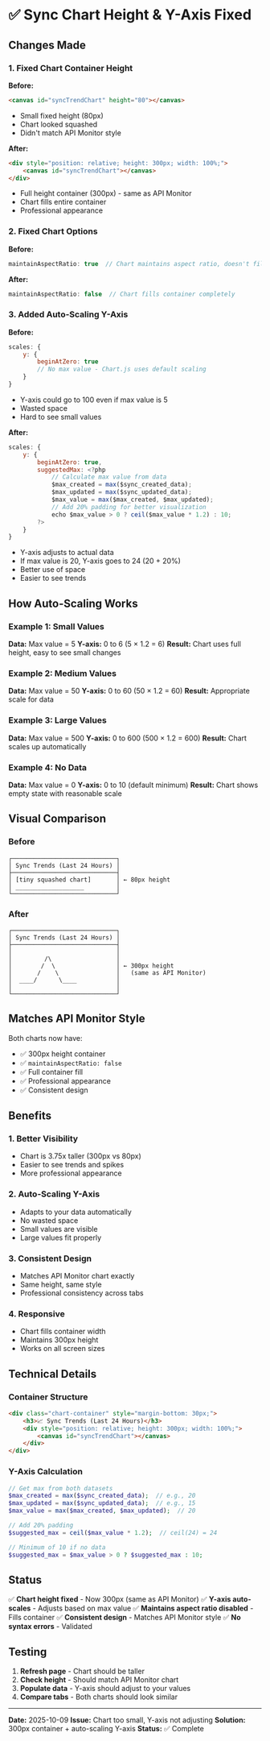 # ✅ Sync Chart Height & Y-Axis Fixed

## Changes Made

### 1. Fixed Chart Container Height
**Before:**
```html
<canvas id="syncTrendChart" height="80"></canvas>
```
- Small fixed height (80px)
- Chart looked squashed
- Didn't match API Monitor style

**After:**
```html
<div style="position: relative; height: 300px; width: 100%;">
    <canvas id="syncTrendChart"></canvas>
</div>
```
- Full height container (300px) - same as API Monitor
- Chart fills entire container
- Professional appearance

### 2. Fixed Chart Options
**Before:**
```javascript
maintainAspectRatio: true  // Chart maintains aspect ratio, doesn't fill container
```

**After:**
```javascript
maintainAspectRatio: false  // Chart fills container completely
```

### 3. Added Auto-Scaling Y-Axis
**Before:**
```javascript
scales: {
    y: { 
        beginAtZero: true
        // No max value - Chart.js uses default scaling
    }
}
```
- Y-axis could go to 100 even if max value is 5
- Wasted space
- Hard to see small values

**After:**
```javascript
scales: {
    y: { 
        beginAtZero: true,
        suggestedMax: <?php 
            // Calculate max value from data
            $max_created = max($sync_created_data);
            $max_updated = max($sync_updated_data);
            $max_value = max($max_created, $max_updated);
            // Add 20% padding for better visualization
            echo $max_value > 0 ? ceil($max_value * 1.2) : 10;
        ?>
    }
}
```
- Y-axis adjusts to actual data
- If max value is 20, Y-axis goes to 24 (20 + 20%)
- Better use of space
- Easier to see trends

## How Auto-Scaling Works

### Example 1: Small Values
**Data:** Max value = 5
**Y-axis:** 0 to 6 (5 × 1.2 = 6)
**Result:** Chart uses full height, easy to see small changes

### Example 2: Medium Values
**Data:** Max value = 50
**Y-axis:** 0 to 60 (50 × 1.2 = 60)
**Result:** Appropriate scale for data

### Example 3: Large Values
**Data:** Max value = 500
**Y-axis:** 0 to 600 (500 × 1.2 = 600)
**Result:** Chart scales up automatically

### Example 4: No Data
**Data:** Max value = 0
**Y-axis:** 0 to 10 (default minimum)
**Result:** Chart shows empty state with reasonable scale

## Visual Comparison

### Before
```
┌─────────────────────────────┐
│ Sync Trends (Last 24 Hours) │
├─────────────────────────────┤
│ [tiny squashed chart]       │ ← 80px height
│ ___________________         │
└─────────────────────────────┘
```

### After
```
┌─────────────────────────────┐
│ Sync Trends (Last 24 Hours) │
├─────────────────────────────┤
│                             │
│         /\                  │
│        /  \                 │ ← 300px height
│       /    \                │   (same as API Monitor)
│  ____/      \____           │
│                             │
└─────────────────────────────┘
```

## Matches API Monitor Style

Both charts now have:
- ✅ 300px height container
- ✅ `maintainAspectRatio: false`
- ✅ Full container fill
- ✅ Professional appearance
- ✅ Consistent design

## Benefits

### 1. Better Visibility
- Chart is 3.75x taller (300px vs 80px)
- Easier to see trends and spikes
- More professional appearance

### 2. Auto-Scaling Y-Axis
- Adapts to your data automatically
- No wasted space
- Small values are visible
- Large values fit properly

### 3. Consistent Design
- Matches API Monitor chart exactly
- Same height, same style
- Professional consistency across tabs

### 4. Responsive
- Chart fills container width
- Maintains 300px height
- Works on all screen sizes

## Technical Details

### Container Structure
```html
<div class="chart-container" style="margin-bottom: 30px;">
    <h3>📈 Sync Trends (Last 24 Hours)</h3>
    <div style="position: relative; height: 300px; width: 100%;">
        <canvas id="syncTrendChart"></canvas>
    </div>
</div>
```

### Y-Axis Calculation
```php
// Get max from both datasets
$max_created = max($sync_created_data);  // e.g., 20
$max_updated = max($sync_updated_data);  // e.g., 15
$max_value = max($max_created, $max_updated);  // 20

// Add 20% padding
$suggested_max = ceil($max_value * 1.2);  // ceil(24) = 24

// Minimum of 10 if no data
$suggested_max = $max_value > 0 ? $suggested_max : 10;
```

## Status

✅ **Chart height fixed** - Now 300px (same as API Monitor)
✅ **Y-axis auto-scales** - Adjusts based on max value
✅ **Maintains aspect ratio disabled** - Fills container
✅ **Consistent design** - Matches API Monitor style
✅ **No syntax errors** - Validated

## Testing

1. **Refresh page** - Chart should be taller
2. **Check height** - Should match API Monitor chart
3. **Populate data** - Y-axis should adjust to your values
4. **Compare tabs** - Both charts should look similar

---

**Date:** 2025-10-09
**Issue:** Chart too small, Y-axis not adjusting
**Solution:** 300px container + auto-scaling Y-axis
**Status:** ✅ Complete
